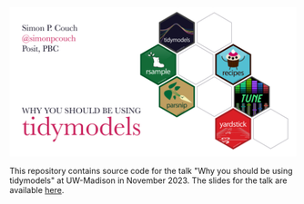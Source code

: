 ![A poster displaying the talk title, "Why you should be using tidymodels," as well as my name and username. Beside the text is a set of six hexagonal logos, showing hex stickers for selected tidymodels packages.](figures/hero.png)


This repository contains source code for the talk "Why you should be using tidymodels" at UW-Madison in November 2023. The slides for the talk are available [here](https://simonpcouch.github.io/tidymodels-uw-2023).

